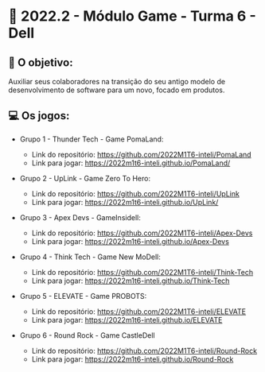 # 🙋‍ 2022.2 - Módulo Game - Turma 6 - Dell

## 🎯 O objetivo:
Auxiliar seus colaboradores na transição do seu antigo modelo de desenvolvimento de software para um novo, focado em produtos.

## 💻 Os jogos:

- Grupo 1 - Thunder Tech - Game PomaLand:
  - Link do repositório: https://github.com/2022M1T6-inteli/PomaLand
  - Link para jogar: https://2022m1t6-inteli.github.io/PomaLand/

- Grupo 2 - UpLink - Game Zero To Hero:
  - Link do repositório: https://github.com/2022M1T6-inteli/UpLink
  - Link para jogar: https://2022m1t6-inteli.github.io/UpLink/
  
- Grupo 3 - Apex Devs - GameInsidell:
  - Link do repositório: https://github.com/2022M1T6-inteli/Apex-Devs
  - Link para jogar: https://2022m1t6-inteli.github.io/Apex-Devs
  
- Grupo 4 - Think Tech - Game New MoDell:
  - Link do repositório: https://github.com/2022M1T6-inteli/Think-Tech
  - Link para jogar: https://2022m1t6-inteli.github.io/Think-Tech
  
- Grupo 5 - ELEVATE - Game PROBOTS:
  - Link do repositório: https://github.com/2022M1T6-inteli/ELEVATE
  - Link para jogar: https://2022m1t6-inteli.github.io/ELEVATE
  
- Grupo 6 - Round Rock - Game CastleDell
  - Link do repositório: https://github.com/2022M1T6-inteli/Round-Rock
  - Link para jogar: https://2022m1t6-inteli.github.io/Round-Rock
